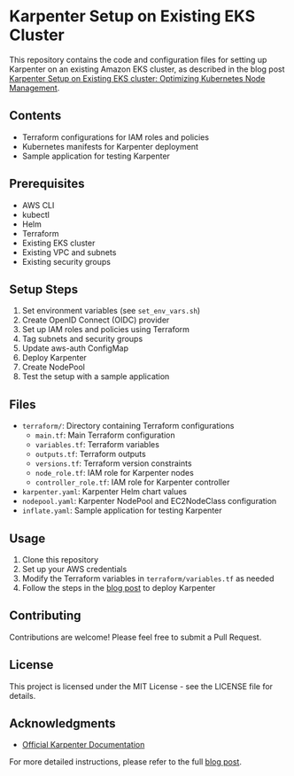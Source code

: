 # Karpenter Setup on Existing EKS Cluster

This repository contains the code and configuration files for setting up Karpenter on an existing Amazon EKS cluster, as described in the blog post [Karpenter Setup on Existing EKS cluster: Optimizing Kubernetes Node Management](https://aniketdubey.hashnode.dev/karpenter-setup-on-existing-eks-cluster).

## Contents

- Terraform configurations for IAM roles and policies
- Kubernetes manifests for Karpenter deployment
- Sample application for testing Karpenter

## Prerequisites

- AWS CLI
- kubectl
- Helm
- Terraform
- Existing EKS cluster
- Existing VPC and subnets
- Existing security groups

## Setup Steps 

1. Set environment variables (see `set_env_vars.sh`)
2. Create OpenID Connect (OIDC) provider
3. Set up IAM roles and policies using Terraform
4. Tag subnets and security groups
5. Update aws-auth ConfigMap
6. Deploy Karpenter
7. Create NodePool
8. Test the setup with a sample application

## Files

- `terraform/`: Directory containing Terraform configurations
  - `main.tf`: Main Terraform configuration
  - `variables.tf`: Terraform variables
  - `outputs.tf`: Terraform outputs
  - `versions.tf`: Terraform version constraints
  - `node_role.tf`: IAM role for Karpenter nodes
  - `controller_role.tf`: IAM role for Karpenter controller
- `karpenter.yaml`: Karpenter Helm chart values
- `nodepool.yaml`: Karpenter NodePool and EC2NodeClass configuration
- `inflate.yaml`: Sample application for testing Karpenter

## Usage

1. Clone this repository
2. Set up your AWS credentials
3. Modify the Terraform variables in `terraform/variables.tf` as needed
4. Follow the steps in the [blog post](https://aniketdubey.hashnode.dev/karpenter-setup-on-existing-eks-cluster) to deploy Karpenter

## Contributing

Contributions are welcome! Please feel free to submit a Pull Request.

## License

This project is licensed under the MIT License - see the LICENSE file for details.

## Acknowledgments

- [Official Karpenter Documentation](https://karpenter.sh/docs/)

For more detailed instructions, please refer to the full [blog post](https://aniketdubey.hashnode.dev/karpenter-setup-on-existing-eks-cluster).
